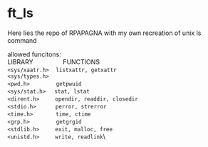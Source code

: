 # ft_ls
Here lies the repo of RPAPAGNA with my own recreation of unix ls command

allowed funcitons:\
LIBRARY&nbsp;&nbsp;&nbsp;&nbsp;&nbsp;&nbsp;&nbsp;&nbsp;&nbsp;&nbsp;&nbsp;&nbsp;&nbsp;&nbsp;&nbsp;&nbsp;&nbsp;FUNCTIONS\
`<sys/xaatr.h>`&nbsp;&nbsp;&nbsp;&nbsp;`listxattr, getxattr`\
`<sys/types.h>`\
`<pwd.h>`&nbsp;&nbsp;&nbsp;&nbsp;&nbsp;&nbsp;&nbsp;&nbsp;&nbsp;&nbsp;&nbsp;&nbsp;&nbsp;&nbsp;&nbsp;`getpwuid`\
`<sys/stat.h>`&nbsp;&nbsp;&nbsp;&nbsp;&nbsp;`stat, lstat`\
`<dirent.h>`&nbsp;&nbsp;&nbsp;&nbsp;&nbsp;&nbsp;&nbsp;&nbsp;&nbsp;`opendir, readdir, closedir`\
`<stdio.h>`&nbsp;&nbsp;&nbsp;&nbsp;&nbsp;&nbsp;&nbsp;&nbsp;&nbsp;&nbsp;&nbsp;`perror, strerror`\
`<time.h>`&nbsp;&nbsp;&nbsp;&nbsp;&nbsp;&nbsp;&nbsp;&nbsp;&nbsp;&nbsp;&nbsp;&nbsp;&nbsp;`time, ctime`\
`<grp.h>`&nbsp;&nbsp;&nbsp;&nbsp;&nbsp;&nbsp;&nbsp;&nbsp;&nbsp;&nbsp;&nbsp;&nbsp;&nbsp;&nbsp;&nbsp;`getgrgid`\
`<stdlib.h>`&nbsp;&nbsp;&nbsp;&nbsp;&nbsp;&nbsp;&nbsp;&nbsp;&nbsp;`exit, malloc, free`\
`<unistd.h>`&nbsp;&nbsp;&nbsp;&nbsp;&nbsp;&nbsp;&nbsp;&nbsp;&nbsp;`write, readlink`\